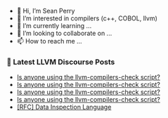 - 👋 Hi, I’m Sean Perry
- 👀 I’m interested in compilers (c++, COBOL, llvm)
- 🌱 I’m currently learning ...
- 💞️ I’m looking to collaborate on ...
- 📫 How to reach me ...

<!---
s66perry/s66perry is a ✨ special ✨ repository because its `README.md` (this file) appears on your GitHub profile.
You can click the Preview link to take a look at your changes.
--->
### 📕 Latest LLVM Discourse Posts

<!-- DISCOURSE-LLVM:START -->
- [Is anyone using the llvm-compilers-check script?](https://discourse.llvm.org/t/is-anyone-using-the-llvm-compilers-check-script/70011#post_4)
- [Is anyone using the llvm-compilers-check script?](https://discourse.llvm.org/t/is-anyone-using-the-llvm-compilers-check-script/70011#post_3)
- [Is anyone using the llvm-compilers-check script?](https://discourse.llvm.org/t/is-anyone-using-the-llvm-compilers-check-script/70011#post_2)
- [Is anyone using the llvm-compilers-check script?](https://discourse.llvm.org/t/is-anyone-using-the-llvm-compilers-check-script/70011#post_1)
- [[RFC] Data Inspection Language](https://discourse.llvm.org/t/rfc-data-inspection-language/69893#post_5)
<!-- DISCOURSE-LLVM:END -->
